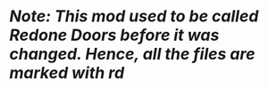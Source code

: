 # *Note: This mod used to be called Redone Doors before it was changed. Hence, all the files are marked with rd*

